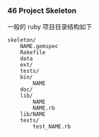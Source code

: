 ### 46 Project Skeleton

一般的 ruby 项目目录结构如下

```
skeleton/
    NAME.gemspec
    Rakefile
    data
    ext/
    tests/
    bin/
        NAME
    doc/
    lib/
        NAME
        NAME.rb
    lib/NAME
    tests/
        test_NAME.rb
```
